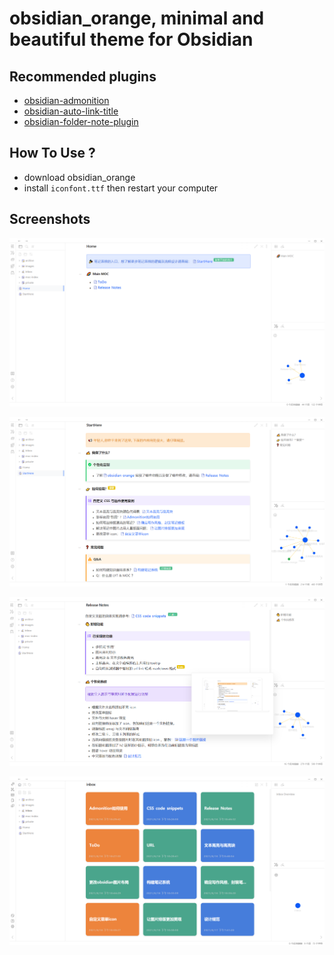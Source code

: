 # obsidian_orange, minimal and beautiful theme for Obsidian
## Recommended plugins
- [obsidian-admonition](https://github.com/valentine195/obsidian-admonition)
- [obsidian-auto-link-title](https://github.com/zolrath/obsidian-auto-link-title)
- [obsidian-folder-note-plugin](https://github.com/xpgo/obsidian-folder-note-plugin)
## How To Use ?
- download obsidian_orange
- install `iconfont.ttf`  then restart your computer
## Screenshots
![obsidian_orange_newhome](https://github.com/iEchoxu/obsidian_orange/blob/main/screenshots/obsidian-home.png)

![obsidian_orange_startHere](https://github.com/iEchoxu/obsidian_orange/blob/main/screenshots/obsidian-startHere.png)

![obsidian_orange_obsidian-Release_Notes](https://github.com/iEchoxu/obsidian_orange/blob/main/screenshots/obsidian-Release_Notes.png)

![inbox](https://github.com/iEchoxu/obsidian_orange/blob/main/screenshots/inbox.png)
